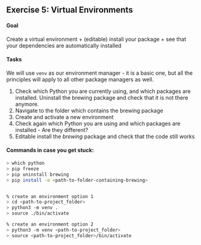 ## Exercise 5: Virtual Environments

#### Goal

Create a virtual environment + (editable) install your package + see that your dependencies are automatically installed



#### Tasks

We will use `venv` as our environment manager - it is a basic one, but all the principles will apply to all other package managers as well.

1. Check which Python you are currently using, and which packages are installed. Uninstall the brewing package and check that it is not there anymore.
2. Navigate to the folder which contains the brewing package
3. Create and activate a new environment
4. Check again which Python you are using and which packages are installed - Are they different?
5. Editable install the *brewing* package and check that the code still works



#### Commands in case you get stuck:

```bash
> which python
> pip freeze
> pip uninstall brewing
> pip install -e <path-to-folder-containing-brewing>


% create an environment option 1
> cd <path-to-project_folder>
> python3 -m venv .
> source ./bin/activate

% create an environment option 2
> python3 -m venv <path-to-project_folder>
> source <path-to-project_folder>/bin/activate
```

